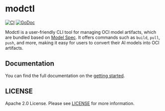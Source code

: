 # modctl

[![CI](https://github.com/CloudNativeAI/modctl/actions/workflows/ci.yml/badge.svg?branch=main)](https://github.com/CloudNativeAI/modctl/actions/workflows/ci.yml)
[![GoDoc](https://godoc.org/github.com/CloudNativeAI/modctl?status.svg)](https://godoc.org/github.com/CloudNativeAI/modctl)

Modctl is a user-friendly CLI tool for managing OCI model artifacts, which are bundled based on [Model Spec](https://github.com/CloudNativeAI/model-spec).
It offers commands such as `build`, `pull`, `push`, and more, making it easy for users to convert their AI models into OCI artifacts.

## Documentation

You can find the full documentation on the [getting started](./docs/getting-started.md).

## LICENSE

Apache 2.0 License. Please see [LICENSE](LICENSE) for more information.
